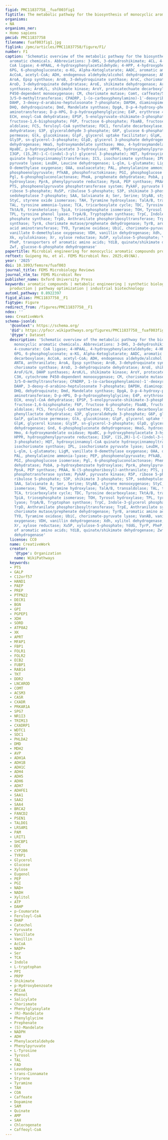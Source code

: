 ```yaml
---
figid: PMC11837758__fuaf003fig1
figtitle: The metabolic pathway for the biosynthesis of monocyclic aromatic chemicals
organisms:
- NA
organisms_ner:
- Homo sapiens
pmcid: PMC11837758
filename: fuaf003fig1.jpg
figlink: /pmc/articles/PMC11837758/figure/F1/
number: F1
caption: 'Schematic overview of the metabolic pathway for the biosynthesis of monocyclic
  aromatic chemicals. Abbreviations: 3-DHS, 3-dehydroshikimate; 4CL, 4-coumarate:
  CoA ligase; 4-HPAAL, 4-hydroxyphenylacetaldehyde; 4-HPP, 4-hydroxyphenylpyruvate;
  6PG, 6-phosphogluconate; α-KG, Alpha-Ketoglutarate; AADC, aromatic amino acid decarboxylase;
  AcCoA, acetyl-CoA; ADH, endogenous aldehyde/alcohol dehydrogenase; ANTA, anthranilate;
  AroA, Epsp synthase; AroB, 3-dehydroquinate synthase; AroC, chorismate synthase;
  AroD, 3-dehydroquinate dehydratase; AroE, shikimate dehydrogenase; AroF/G/H, DAHP
  synthases; AroK/L, shikimate kinase; AroY, protocatechuate decarboxylase; C3H, cytochrome
  P450-dependent monooxygenase; CM, chorismate mutase; Comt, caffeate/5-hydroxyferulate
  3/5-O-methyltransferase; CPADRP, 1-(o-carboxyphenylamino)-1′-deoxyribulose 5′-phosphate;
  DAHP, 3-deoxy-d-arabino-heptulosonate 7-phosphate; DAPDH, diaminopimelate dehydrogenase;
  DHQ, dehydroquinate; Dmd, Mandelate synthase; DpgA, D-p-4-hydroxy-phenylglycine
  aminotransferase; D-p-HPG, D-p-hydroxyphenylglycine; E4P, erythrose 4-phosphate;
  ECH, enoyl-CoA dehydratase; EPSP, 5-enolpyruvate-shikimate-3-phosphate; F1, 6BP,
  fructose-1,6-bisphosphate; F6P, fructose 6-phosphate; FbaAB, fructose 1,6-bisphosphate
  aldolase; FCS, feruloyl-CoA synthetase; FDC1, ferulate decarboxylase; FLDABCI, phenyllactate
  dehydratase; G3P, glyceraldehyde 3-phosphate; G6P, glucose 6-phosphate; GalP, galactose
  permease; Glk, glucokinase; GlpF, glycerol uptake facilitator; GlpK, glycerol kinase;
  Gly3P, sn-glycerol-3-phosphate; GlpD, glycerol 3-phosphate dehydrogenase; Gnd, 6-phosphogluconate
  dehydrogenase; HmaS, hydroxymandelate synthase; Hmo, 4-hydroxymandelate oxidase;
  HpaBC, p-hydroxyphenylacetate 3-hydroxylase; HPPR, hydroxyphenylpyruvate reductase;
  I3GP, (1S,2R)-1-C-(indol-3-yl) glycerol 3-phosphate); HQT, hydroxycinnamoyl-CoA
  quinate hydroxycinnamoyltransferase; ICS, isochorismate synthase; IPL, isochorismate
  pyruvate lyase; LeuDH, Leucine dehydrogenase; L-glm, L-glutamate; LigM, vanillate
  O-demethylase oxygenase; OAA, oxaloacetate; PAL, phenylalanine ammonia-lyase; PEP,
  phosphoenolpyruvate; PfkAB, phosphofructokinase; PGI, phosphoglucose isomerase;
  Pgl, 6-phosphogluconolactonase; PheA, prephenate dehydratase; PobA, p-hydroxybenzoate
  hydroxylase; PprA, phenylpyruvate reductase; PpsA, PEP synthase; PRAA, N-(5-phosphoribosyl)-anthranilate;
  PTS, phosphoenolpyruvate phosphotransferase system; PykAF, pyruvate kinase; R5P,
  ribose 5-phosphate; Ru5P, ribulose 5-phosphate; S3P, shikimate 3-phosphate; S7P,
  sedoheptulose 7-phosphate; SAA, Salvianate A; Ser, Serine; StyAB, styrene monooxygenase;
  StyC, styrene oxide isomerase; TAH, Tyramine hydroxylase; TalA/B, transaldolase;
  TAL, tyrosine ammonia-lyase; TCA, tricarboxylate cycle; TDC, Tyrosine decarboxylase;
  TktA/B, transketolase; TpiA, triosephosphate isomerase; TOH, Tyrosol hydroxylase;
  TPL, tyrosine phenol lyase; TrpA/B, Tryptophan synthase; TrpC, Indole-3-glycerol
  phosphate synthase; TrpD, Anthranilate phosphoribosyltransferase; TrpE, Anthranilate
  synthase; TyrA, chorismate mutase/prephenate dehydrogenase; TyrB, aromatic amino
  acid aminotransferase; TYO, Tyramine oxidase; UbiC, chorismate-pyruvate lyase; VanAB,
  vanillate O-demethylase oxygenase; VDH, vanillin dehydrogenase; Xdh, xylitol dehydrogenase;
  Xk, xylulokinase; Xr, xylose reductase; Xu5P, xylulose-5-phosphate; YddG, TyrP,
  PheP, transporters of aromatic amino acids; YdiB, quinate/shikimate dehydrogenase;
  Zwf, glucose-6-phosphate dehydrogenase'
papertitle: Microbial engineering for monocyclic aromatic compounds production
reftext: Guipeng Hu, et al. FEMS Microbiol Rev. 2025;49(NA).
year: '2025'
doi: 10.1093/femsre/fuaf003
journal_title: FEMS Microbiology Reviews
journal_nlm_ta: FEMS Microbiol Rev
publisher_name: Oxford University Press
keywords: aromatic compounds | metabolic engineering | synthetic biology | microbial
  production | pathway optimization | industrial biotechnology
automl_pathway: 0.8922397
figid_alias: PMC11837758__F1
figtype: Figure
redirect_from: /figures/PMC11837758__F1
ndex: ''
seo: CreativeWork
schema-jsonld:
  '@context': https://schema.org/
  '@id': https://pfocr.wikipathways.org/figures/PMC11837758__fuaf003fig1.html
  '@type': Dataset
  description: 'Schematic overview of the metabolic pathway for the biosynthesis of
    monocyclic aromatic chemicals. Abbreviations: 3-DHS, 3-dehydroshikimate; 4CL,
    4-coumarate: CoA ligase; 4-HPAAL, 4-hydroxyphenylacetaldehyde; 4-HPP, 4-hydroxyphenylpyruvate;
    6PG, 6-phosphogluconate; α-KG, Alpha-Ketoglutarate; AADC, aromatic amino acid
    decarboxylase; AcCoA, acetyl-CoA; ADH, endogenous aldehyde/alcohol dehydrogenase;
    ANTA, anthranilate; AroA, Epsp synthase; AroB, 3-dehydroquinate synthase; AroC,
    chorismate synthase; AroD, 3-dehydroquinate dehydratase; AroE, shikimate dehydrogenase;
    AroF/G/H, DAHP synthases; AroK/L, shikimate kinase; AroY, protocatechuate decarboxylase;
    C3H, cytochrome P450-dependent monooxygenase; CM, chorismate mutase; Comt, caffeate/5-hydroxyferulate
    3/5-O-methyltransferase; CPADRP, 1-(o-carboxyphenylamino)-1′-deoxyribulose 5′-phosphate;
    DAHP, 3-deoxy-d-arabino-heptulosonate 7-phosphate; DAPDH, diaminopimelate dehydrogenase;
    DHQ, dehydroquinate; Dmd, Mandelate synthase; DpgA, D-p-4-hydroxy-phenylglycine
    aminotransferase; D-p-HPG, D-p-hydroxyphenylglycine; E4P, erythrose 4-phosphate;
    ECH, enoyl-CoA dehydratase; EPSP, 5-enolpyruvate-shikimate-3-phosphate; F1, 6BP,
    fructose-1,6-bisphosphate; F6P, fructose 6-phosphate; FbaAB, fructose 1,6-bisphosphate
    aldolase; FCS, feruloyl-CoA synthetase; FDC1, ferulate decarboxylase; FLDABCI,
    phenyllactate dehydratase; G3P, glyceraldehyde 3-phosphate; G6P, glucose 6-phosphate;
    GalP, galactose permease; Glk, glucokinase; GlpF, glycerol uptake facilitator;
    GlpK, glycerol kinase; Gly3P, sn-glycerol-3-phosphate; GlpD, glycerol 3-phosphate
    dehydrogenase; Gnd, 6-phosphogluconate dehydrogenase; HmaS, hydroxymandelate synthase;
    Hmo, 4-hydroxymandelate oxidase; HpaBC, p-hydroxyphenylacetate 3-hydroxylase;
    HPPR, hydroxyphenylpyruvate reductase; I3GP, (1S,2R)-1-C-(indol-3-yl) glycerol
    3-phosphate); HQT, hydroxycinnamoyl-CoA quinate hydroxycinnamoyltransferase; ICS,
    isochorismate synthase; IPL, isochorismate pyruvate lyase; LeuDH, Leucine dehydrogenase;
    L-glm, L-glutamate; LigM, vanillate O-demethylase oxygenase; OAA, oxaloacetate;
    PAL, phenylalanine ammonia-lyase; PEP, phosphoenolpyruvate; PfkAB, phosphofructokinase;
    PGI, phosphoglucose isomerase; Pgl, 6-phosphogluconolactonase; PheA, prephenate
    dehydratase; PobA, p-hydroxybenzoate hydroxylase; PprA, phenylpyruvate reductase;
    PpsA, PEP synthase; PRAA, N-(5-phosphoribosyl)-anthranilate; PTS, phosphoenolpyruvate
    phosphotransferase system; PykAF, pyruvate kinase; R5P, ribose 5-phosphate; Ru5P,
    ribulose 5-phosphate; S3P, shikimate 3-phosphate; S7P, sedoheptulose 7-phosphate;
    SAA, Salvianate A; Ser, Serine; StyAB, styrene monooxygenase; StyC, styrene oxide
    isomerase; TAH, Tyramine hydroxylase; TalA/B, transaldolase; TAL, tyrosine ammonia-lyase;
    TCA, tricarboxylate cycle; TDC, Tyrosine decarboxylase; TktA/B, transketolase;
    TpiA, triosephosphate isomerase; TOH, Tyrosol hydroxylase; TPL, tyrosine phenol
    lyase; TrpA/B, Tryptophan synthase; TrpC, Indole-3-glycerol phosphate synthase;
    TrpD, Anthranilate phosphoribosyltransferase; TrpE, Anthranilate synthase; TyrA,
    chorismate mutase/prephenate dehydrogenase; TyrB, aromatic amino acid aminotransferase;
    TYO, Tyramine oxidase; UbiC, chorismate-pyruvate lyase; VanAB, vanillate O-demethylase
    oxygenase; VDH, vanillin dehydrogenase; Xdh, xylitol dehydrogenase; Xk, xylulokinase;
    Xr, xylose reductase; Xu5P, xylulose-5-phosphate; YddG, TyrP, PheP, transporters
    of aromatic amino acids; YdiB, quinate/shikimate dehydrogenase; Zwf, glucose-6-phosphate
    dehydrogenase'
  license: CC0
  name: CreativeWork
  creator:
    '@type': Organization
    name: WikiPathways
  keywords:
  - PTS
  - GALP
  - C12orf57
  - HAND1
  - PAEP
  - PREP
  - PTPN22
  - DECR1
  - BGN
  - GPI
  - PGPEP1
  - XDH
  - SORD
  - ATP8A2
  - XK
  - APRT
  - MFAP1
  - FBP1
  - FOLR1
  - FOLR2
  - ECB2
  - FUBP1
  - RAB14
  - TKT
  - DDR2
  - LNCAROD
  - COMT
  - ACSM3
  - CASR
  - CXADR
  - PRKAR1A
  - SPG7
  - NR1I3
  - TRIM13
  - CXADRP1
  - WDTC1
  - SDC1
  - PHLDA2
  - DMD
  - MDH2
  - AVP
  - ADH1A
  - ADH1B
  - ADH1C
  - ADH4
  - ADH5
  - ADH6
  - ADH7
  - ADHFE1
  - SAA1
  - SAA2
  - SAA4
  - BRCA2
  - FANCD2
  - PSEN1
  - TALDO1
  - LRSAM1
  - PAM
  - LRIT1
  - SHCBP1
  - DDC
  - CYP2B6
  - TYRP1
  - Glycerol
  - Glucose
  - Xylose
  - Eugenol
  - PEP
  - PGI
  - NAD+
  - NADH
  - Xylitol
  - ATP
  - DAHP
  - p-Coumarate
  - Feruloyl-CoA
  - DHAP
  - Catechol
  - Pyruvate
  - Vanillate
  - Vanillin
  - AcCoA
  - NADP+
  - Ser
  - TCA
  - Indole
  - L-tryptophan
  - PPI
  - PRPP
  - Shikimate
  - p-Hydroxybenzoate
  - ACCoA
  - Phenol
  - Salicylate
  - Chorismate
  - Phenylglyoxylate
  - (R)-Mandelate
  - Phenylglycine
  - Prephenate
  - (S)-Mandelate
  - NADPH
  - ADH
  - Phenylacetaldehyde
  - Phenylpyruvate
  - L-Tyrosine
  - Tyrosol
  - TAL
  - FAD
  - Levodopa
  - trans-Cinnamate
  - Styrene
  - Tyramine
  - TAH
  - COA
  - Caffeate
  - Dopamine
  - SAM
  - Quinate
  - AMP
  - SAH
  - Chlorogenate
  - Caffeoyl-CoA
---
```

